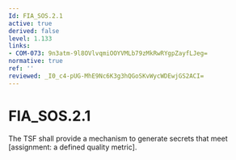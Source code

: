 ```yaml
---
Id: FIA_SOS.2.1
active: true
derived: false
level: 1.133
links:
- COM-073: 9n3atm-9l8OVlvqmiOOYVMLb79zMkRwRYgpZayfLJeg=
normative: true
ref: ''
reviewed: _I0_c4-pUG-MhE9Nc6K3g3hQGoSKvWycWDEwjGS2ACI=
---
```


# FIA_SOS.2.1

The TSF shall provide a mechanism to generate secrets that meet [assignment: a defined quality metric].